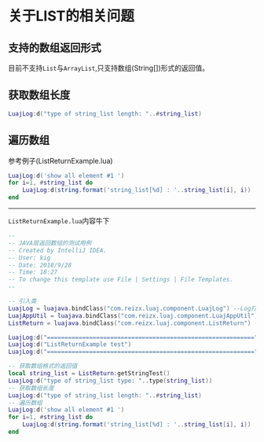 # 关于LIST的相关问题

## 支持的数组返回形式
目前不支持`List`与`ArrayList`,只支持数组(String[])形式的返回值。

## 获取数组长度
```lua
LuajLog:d("type of string_list length: "..#string_list)
```

## 遍历数组
参考例子(ListReturnExample.lua)
```lua
LuajLog:d('show all element #1 ')
for i=1, #string_list do
    LuajLog:d(string.format('string_list[%d] : '..string_list[i], i))
end
```
----------------------------------------------------------

`ListReturnExample.lua`内容牛下
```lua
--
-- JAVA层返回数组的测试用例
-- Created by IntelliJ IDEA.
-- User: kig
-- Date: 2018/9/28
-- Time: 18:27
-- To change this template use File | Settings | File Templates.
--

-- 引入类
LuajLog = luajava.bindClass("com.reizx.luaj.component.LuajLog") --Log打印类
LuajAppUtil = luajava.bindClass("com.reizx.luaj.component.LuajAppUtil") --Log打印类
ListReturn = luajava.bindClass("com.reizx.luaj.component.ListReturn") --Log打印类

LuajLog:d("===========================================================")
LuajLog:d("ListReturnExample test")
LuajLog:d("===========================================================")

-- 获取数组格式的返回值
local string_list = ListReturn:getStringTest()
LuajLog:d("type of string_list type: "..type(string_list))
-- 获取数组长度
LuajLog:d("type of string_list length: "..#string_list)
-- 遍历数组
LuajLog:d('show all element #1 ')
for i=1, #string_list do
    LuajLog:d(string.format('string_list[%d] : '..string_list[i], i))
end

```